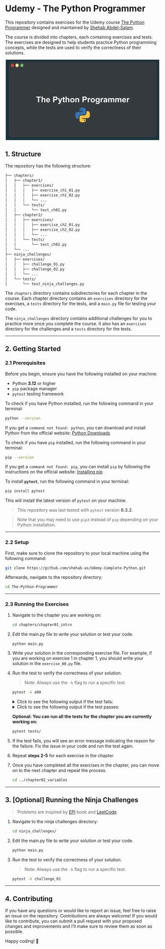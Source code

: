 # Udemy - The Python Programmer

This repository contains exercises for the Udemy course [The Python Programmer](https://www.udemy.com/course/the-python-programmer) designed and maintained by [Shehab Abdel-Salam](https://www.udemy.com/user/shehab-abdel-salam-2/).

The course is divided into chapters, each containing exercises and tests. The exercises are designed to help students practice Python programming concepts, while the tests are used to verify the correctness of their solutions.

<div style="text-align: center;">
    <img src="./_assets/udemy-banner.png" alt="drawing" width="500"/>
</div>

## 1. Structure

The repository has the following structure:

```
├── chapters/
│   ├── chapter1/
│   │   ├── exercises/
│   │   │   ├── exercise_ch1_01.py
│   │   │   ├── exercise_ch1_02.py
│   │   │   └── ...
│   │   └── tests/
│   │       └── test_ch01.py
│   ├── chapter2/
│   │   ├── exercises/
│   │   │   ├── exercise_ch2_01.py
│   │   │   ├── exercise_ch2_02.py
│   │   │   └── ...
│   │   └── tests/
│   │       └── test_ch02.py
│   └── ...
├── ninja_challenges/
│   ├── exercises/
│   │   ├── challenge_01.py
│   │   ├── challenge_02.py
│   │   └── ...
│   └── tests/
│       └── test_ninja_challenges.py
```

The `chapters` directory contains subdirectories for each chapter in the course. Each chapter directory contains an `exercises` directory for the exercises, a `tests` directory for the tests, and a `main.py` file for testing your code.

The `ninja_challenges` directory contains additional challenges for you to practice more once you complete the course. It also has an `exercises` directory for the challenges and a `tests` directory for the tests.

---

## 2. Getting Started

### 2.1 Prerequisites

Before you begin, ensure you have the following installed on your machine:

- Python **3.12** or higher
- `pip` package manager
- `pytest` testing framework

To check if you have Python installed, run the following command in your terminal:

```bash
python --version
```

If you get a `command not found: python`, you can download and install Python from the official website: [Python Downloads](https://www.python.org/downloads/)

To check if you have `pip` installed, run the following command in your terminal:

```bash
pip --version
```

If you get a `command not found: pip`, you can install `pip` by following the instructions on the official website: [Installing pip](https://pip.pypa.io/en/stable/installation/)

To install **`pytest`**, run the following command in your terminal:

```bash
pip install pytest
```

This will install the latest version of `pytest` on your machine.

> This repository was last tested with `pytest` version **8.3.2**.

> Note that you may need to use `pip3` instead of `pip` depending on your Python installation.

---

### 2.2 Setup

First, make sure to clone the repository to your local machine using the following command:

```bash
git clone https://github.com/shehab-as/Udemy-Complete-Python.git
```

Afterwards, navigate to the repository directory:

```bash
cd The-Python-Programmer
```

---

### 2.3 Running the Exercises

1. Navigate to the chapter you are working on:

   ```bash
   cd chapters/chapter01_intro
   ```

2. Edit the main.py file to write your solution or test your code.

   ```bash
   python main.py
   ```

3. Write your solution in the corresponding exercise file. For example, if you are working on exercise 1 in chapter 1, you should write your solution in the `exercise_00.py` file.

4. Run the test to verify the correctness of your solution.

   > Note: Always use the `-k` flag to run a specific test.

   ```bash
   pytest -k e00
   ```

   <details><summary>Click to see the following output if the test fails:</summary>

   ```bash
   tests/test_ch01.py:5: AssertionError
   =========================================== short test summary info ===========================================
   FAILED tests/test_ch01.py::test_e00 - AssertionError: assert 'I am ready to learn ______!' == 'I am ready to learn Python!'
   =========================================== 1 failed in 0.01s ===========================================
   ```

   </details>

   <details><summary>Click to see the following output if the test passes:</summary>

   ```bash
   tests/test_ch_01.py .                                                                                [100%]

   =========================================== 1 passed in 0.01s =============================================
   ```

   </details>

   **Optional: You can run all the tests for the chapter you are currently working on:**

   ```bash
   pytest tests/
   ```

5. If the test fails, you will see an error message indicating the reason for the failure. Fix the issue in your code and run the test again.

6. Repeat **steps 2-5** for each exercise in the chapter.

7. Once you have completed all the exercises in the chapter, you can move on to the next chapter and repeat the process.
   ```bash
   cd ../chapter02_variables
   ```

---

## 3. [Optional] Running the Ninja Challenges

> Problems are inspired by [EPI](https://elementsofprogramminginterviews.com/) book and [LeetCode](https://leetcode.com/).

1. Navigate to the ninja challenges directory:

   ```bash
   cd ninja_challenges/
   ```

2. Edit the main.py file to write your solution or test your code.

   ```bash
   python main.py
   ```

3. Run the test to verify the correctness of your solution.

   > Note: Always use the `-k` flag to run a specific test.

   ```bash
   pytest -k challenge_01
   ```

---

## 4. Contributing

If you have any questions or would like to report an issue, feel free to raise an issue on the repository.
Contributions are always welcome! If you would like to contribute, you can submit a pull request with your proposed changes and improvements and I'll make sure to review them as soon as possible.

Happy coding! 🐍
